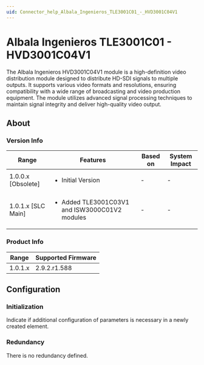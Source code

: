 ```yaml
---
uid: Connector_help_Albala_Ingenieros_TLE3001C01_-_HVD3001C04V1
---
```


# Albala Ingenieros TLE3001C01 - HVD3001C04V1

The Albala Ingenieros HVD3001C04V1 module is a high-definition video distribution module designed to distribute HD-SDI signals to multiple outputs. It supports various video formats and resolutions, ensuring compatibility with a wide range of broadcasting and video production equipment. The module utilizes advanced signal processing techniques to maintain signal integrity and deliver high-quality video output.

## About

### Version Info

|Range  |Features  |Based on  |System Impact  |
|---------|---------|---------|---------|
|1.0.0.x [Obsolete]     |<ul><li>Initial Version</li></ul>         |-         |-         |
|1.0.1.x [SLC Main]     |<ul><li>Added TLE3001C03V1 and ISW3000C01V2 modules</li></ul>         |-         |-         |

### Product Info

|Range  |Supported Firmware  |
|---------|---------|
|1.0.1.x     |2.9.2.r1.588         |

## Configuration


### Initialization

Indicate if additional configuration of parameters is necessary in a newly created element.

### Redundancy

There is no redundancy defined.